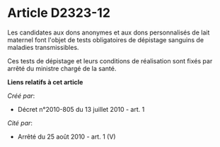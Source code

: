 # Article D2323-12

Les candidates aux dons anonymes et aux dons personnalisés de lait maternel font l'objet de tests obligatoires de dépistage
sanguins de maladies transmissibles. 

Ces tests de dépistage et leurs conditions de réalisation sont fixés par arrêté du ministre chargé de la santé.

**Liens relatifs à cet article**

_Créé par_:

  - Décret n°2010-805 du 13 juillet 2010 - art. 1

_Cité par_:

  - Arrêté du 25 août 2010 - art. 1 (V)
